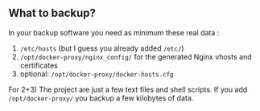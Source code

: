 
## What to backup?

In your backup software you need as minimum these real data :

1) `/etc/hosts` (but I guess you already added `/etc/`)
2) `/opt/docker-proxy/nginx_config/` for the generated Nginx vhosts and certificates
3) optional: `/opt/docker-proxy/docker-hosts.cfg`

For 2+3) The project are just a few text files and shell scripts. If you add `/opt/docker-proxy/` you backup a few kilobytes of data.
